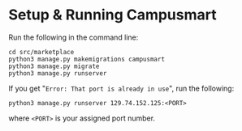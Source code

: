 Setup & Running Campusmart
=====
Run the following in the command line:
```
cd src/marketplace
python3 manage.py makemigrations campusmart
python3 manage.py migrate
python3 manage.py runserver
```
If you get "`Error: That port is already in use`", run the following:
```
python3 manage.py runserver 129.74.152.125:<PORT>
```
where `<PORT>` is your assigned port number.

